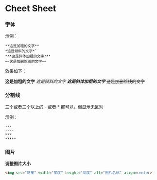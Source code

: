 # Cheet Sheet

### 字体

示例：

```un
**这是加粗的文字**
*这是倾斜的文字*`
***这是斜体加粗的文字***
~~这是加删除线的文字~~
```

效果如下：

**这是加粗的文字**
*这是倾斜的文字*
***这是斜体加粗的文字***
~~这是加删除线的文字~~



### 分割线

三个或者三个以上的 - 或者 * 都可以，但显示无区别

示例：

```undefined
---
----
***
*****
```



### 图片

**调整图片大小**

``` markdown
<img src="链接" width="宽度" height="高度" alt="图片名称" align=center>
```

